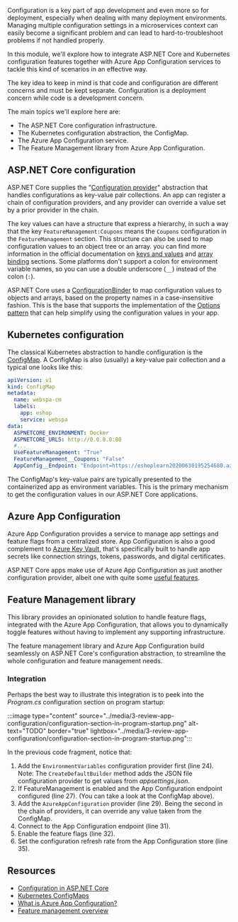 Configuration is a key part of app development and even more so for deployment, especially when dealing with many deployment environments. Managing multiple configuration settings in a microservices context can easily become a significant problem and can lead to hard-to-troubleshoot problems if not handled properly.

In this module, we'll explore how to integrate ASP.NET Core and Kubernetes configuration features together with Azure App Configuration services to tackle this kind of scenarios in an effective way.

The key idea to keep in mind is that code and configuration are different concerns and must be kept separate. Configuration is a deployment concern while code is a development concern.

The main topics we'll explore here are:

- The ASP.NET Core configuration infrastructure.
- The Kubernetes configuration abstraction, the ConfigMap.
- The Azure App Configuration service.
- The Feature Management library from Azure App Configuration.

## ASP.NET Core configuration

ASP.NET Core supplies the "[Configuration provider](/aspnet/core/fundamentals/configuration/#configuration-providers)" abstraction that handles configurations as key-value pair collections. An app can register a chain of configuration providers, and any provider can override a value set by a prior provider in the chain.

The key values can have a structure that express a hierarchy, in such a way that the key `FeatureManagement:Coupons` means the `Coupons` configuration in the `FeatureManagement` section. This structure can also be used to map configuration values to an object tree or an array. you can find more information in the official documentation on [keys and values](/aspnet/core/fundamentals/configuration/#configuration-keys-and-values) and [array binding](/aspnet/core/fundamentals/configuration/#bind-an-array) sections. Some platforms don't support a colon for environment variable names, so you can use a double underscore (`__`) instead of the colon (`:`).

ASP.NET Core uses a [ConfigurationBinder](/dotnet/api/microsoft.extensions.configuration.configurationbinder) to map configuration values to objects and arrays, based on the property names in a case-insensitive fashion. This is the base that supports the implementation of the [Options pattern](/aspnet/core/fundamentals/configuration/options) that can help simplify using the configuration values in your app.

## Kubernetes configuration

The classical Kubernetes abstraction to handle configuration is the [ConfigMap](https://kubernetes.io/docs/concepts/configuration/configmap). A ConfigMap is also (usually) a key-value pair collection and a typical one looks like this:

```yaml
apiVersion: v1
kind: ConfigMap
metadata:
  name: webspa-cm
  labels:
    app: eshop
    service: webspa
data:
  ASPNETCORE_ENVIRONMENT: Docker
  ASPNETCORE_URLS: http://0.0.0.0:80
  #...
  UseFeatureManagement: "True"
  FeatureManagement__Coupons: "False"
  AppConfig__Endpoint: "Endpoint=https://eshoplearn20200630195254680.azconfig.io;Id=...;Secret=..."
```

The ConfigMap's key-value pairs are typically presented to the containerized app as environment variables. This is the primary mechanism to get the configuration values in our ASP.NET Core applications.

## Azure App Configuration

Azure App Configuration provides a service to manage app settings and feature flags from a centralized store. App Configuration is also a good complement to [Azure Key Vault](/azure/key-vault/general/overview), that's specifically built to handle app secrets like connection strings, tokens, passwords, and digital certificates.

ASP.NET Core apps make use of Azure App Configuration as just another configuration provider, albeit one with quite some [useful features](/azure/azure-app-configuration/overview#why-use-app-configuration).

## Feature Management library

This library provides an opinionated solution to handle feature flags, integrated with the Azure App Configuration, that allows you to dynamically toggle features without having to implement any supporting infrastructure.

The feature management library and Azure App Configuration build seamlessly on ASP.NET Core's configuration abstraction, to streamline the whole configuration and feature management needs.

### Integration

Perhaps the best way to illustrate this integration is to peek into the *Program.cs* configuration section on program startup:

:::image type="content" source="../media/3-review-app-configuration/configuration-section-in-program-startup.png" alt-text="TODO" border="true" lightbox="../media/3-review-app-configuration/configuration-section-in-program-startup.png":::

In the previous code fragment, notice that:

1. Add the `EnvironmentVariables` configuration provider first (line 24). Note: The `CreateDefaultBuilder` method adds the JSON file configuration provider to get values from *appsettings.json*.
2. If FeatureManagement is enabled and the App Configuration endpoint configured (line 27). (You can take a look at the ConfigMap above).
3. Add the `AzureAppConfiguration` provider (line 29). Being the second in the chain of providers, it can override any value taken from the ConfigMap.
4. Connect to the App Configuration endpoint (line 31).
5. Enable the feature flags (line 32).
6. Set the configuration refresh rate from the App Configuration store (line 35).

## Resources

- [Configuration in ASP.NET Core](/aspnet/core/fundamentals/configuration)
- [Kubernetes ConfigMaps](https://kubernetes.io/docs/concepts/configuration/configmap/)
- [What is Azure App Configuration?](/azure/azure-app-configuration/overview)
- [Feature management overview](/azure/azure-app-configuration/concept-feature-management)
